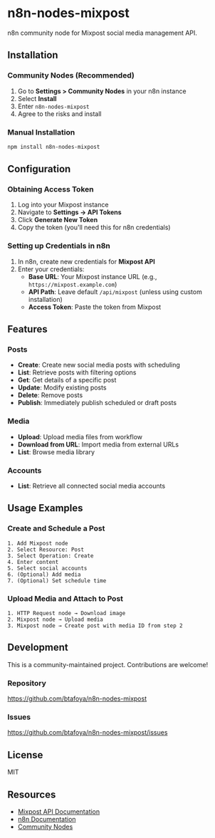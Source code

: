 # n8n-nodes-mixpost

n8n community node for Mixpost social media management API.

## Installation

### Community Nodes (Recommended)

1. Go to **Settings > Community Nodes** in your n8n instance
2. Select **Install**
3. Enter `n8n-nodes-mixpost`
4. Agree to the risks and install

### Manual Installation

```bash
npm install n8n-nodes-mixpost
```

## Configuration

### Obtaining Access Token

1. Log into your Mixpost instance
2. Navigate to **Settings → API Tokens**
3. Click **Generate New Token**
4. Copy the token (you'll need this for n8n credentials)

### Setting up Credentials in n8n

1. In n8n, create new credentials for **Mixpost API**
2. Enter your credentials:
   - **Base URL**: Your Mixpost instance URL (e.g., `https://mixpost.example.com`)
   - **API Path**: Leave default `/api/mixpost` (unless using custom installation)
   - **Access Token**: Paste the token from Mixpost

## Features

### Posts
- **Create**: Create new social media posts with scheduling
- **List**: Retrieve posts with filtering options
- **Get**: Get details of a specific post
- **Update**: Modify existing posts
- **Delete**: Remove posts
- **Publish**: Immediately publish scheduled or draft posts

### Media
- **Upload**: Upload media files from workflow
- **Download from URL**: Import media from external URLs
- **List**: Browse media library

### Accounts
- **List**: Retrieve all connected social media accounts

## Usage Examples

### Create and Schedule a Post

```
1. Add Mixpost node
2. Select Resource: Post
3. Select Operation: Create
4. Enter content
5. Select social accounts
6. (Optional) Add media
7. (Optional) Set schedule time
```

### Upload Media and Attach to Post

```
1. HTTP Request node → Download image
2. Mixpost node → Upload media
3. Mixpost node → Create post with media ID from step 2
```

## Development

This is a community-maintained project. Contributions are welcome!

### Repository
https://github.com/btafoya/n8n-nodes-mixpost

### Issues
https://github.com/btafoya/n8n-nodes-mixpost/issues

## License

MIT

## Resources

- [Mixpost API Documentation](https://github.com/btafoya/mixpost-api)
- [n8n Documentation](https://docs.n8n.io)
- [Community Nodes](https://docs.n8n.io/integrations/community-nodes/)

